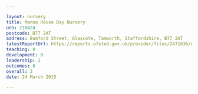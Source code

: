 ```yaml
---

layout: nursery
title: Manna House Day Nursery
urn: 218424
postcode: B77 2AT
address: Bamford Street, Glascote, Tamworth, Staffordshire, B77 2AT
latestReportUrl: https://reports.ofsted.gov.uk/provider/files/2471636/urn/218424.pdf
teaching: 0
development: 0
leadership: 2
outcomes: 0
overall: 2
date: 24 March 2015

---
```


